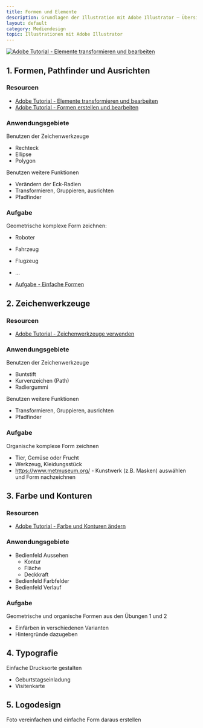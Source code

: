 ```yaml
---
title: Formen und Elemente
description: Grundlagen der Illustration mit Adobe Illustrator – Übersicht
layout: default
category: Mediendesign
topic: Illustrationen mit Adobe Illustrator
---
```


[![Adobe Tutorial - Elemente transformieren und bearbeiten](http://images-tv.adobe.com/avp/vr/b758b4c4-2a74-41f4-8e67-e2f2eab83c6a/7c60b91e-5107-40db-bb1b-ab81a3b8a88b/792f507b_960x540.jpg)](https://helpx.adobe.com/at/illustrator/how-to/edit-artwork-basics.html)

## 1. Formen, Pathfinder und Ausrichten

### Resourcen
* [Adobe Tutorial - Elemente transformieren und bearbeiten](https://helpx.adobe.com/at/illustrator/how-to/edit-artwork-basics.html)
* [Adobe Tutorial - Formen erstellen und bearbeiten](https://helpx.adobe.com/at/illustrator/how-to/shapes-basics.html)


### Anwendungsgebiete

Benutzen der Zeichenwerkzeuge
* Rechteck
* Ellipse
* Polygon

Benutzen weitere Funktionen
* Verändern der Eck-Radien
* Transformieren, Gruppieren, ausrichten
* Pfadfinder


### Aufgabe
Geometrische komplexe Form zeichnen:
* Roboter
* Fahrzeug
* Flugzeug
* ...
  
* [Aufgabe - Einfache Formen](15_illustration_assignment.md)



## 2. Zeichenwerkzeuge

### Resourcen
* [Adobe Tutorial - Zeichenwerkzeuge verwenden](https://helpx.adobe.com/at/illustrator/how-to/drawing-tools-basics.html)

### Anwendungsgebiete

Benutzen der Zeichenwerkzeuge
* Buntstift
* Kurvenzeichen (Path)
* Radiergummi

Benutzen weitere Funktionen
* Transformieren, Gruppieren, ausrichten
* Pfadfinder


### Aufgabe
Organische komplexe Form zeichnen
* Tier, Gemüse oder Frucht
* Werkzeug, Kleidungsstück
* <https://www.metmuseum.org/> - Kunstwerk (z.B. Masken) auswählen und Form nachzeichnen




## 3. Farbe und Konturen

### Resourcen
* [Adobe Tutorial - Farbe und Konturen ändern](https://helpx.adobe.com/at/illustrator/how-to/color-basics.html)

### Anwendungsgebiete

* Bedienfeld Aussehen
    - Kontur
    - Fläche
    - Deckkraft
* Bedienfeld Farbfelder
* Bedienfeld Verlauf

### Aufgabe
Geometrische und organische Formen aus den Übungen 1 und 2
* Einfärben in verschiedenen Varianten
* Hintergründe dazugeben


## 4. Typografie

Einfache Drucksorte gestalten
* Geburtstagseinladung
* Visitenkarte

## 5. Logodesign

Foto vereinfachen und einfache Form daraus erstellen

